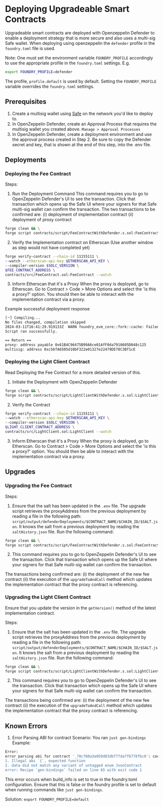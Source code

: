 # Deploying Upgradeable Smart Contracts

Upgradeable smart contracts are deployed with Openzeppelin Defender to enable a deployment strategy that is more secure
and also uses a multi-sig Safe wallet. When deploying using openzeppelin the `defender` profile in the `foundry.toml`
file is used.

Note: One must set the environment variable `FOUNDRY_PROFILE` accordingly to use the appropriate profile in the
`foundry.toml` settings. E.g.

```bash
export FOUNDRY_PROFILE=defender
```

The profile, `profile.default` is used by default. Setting the `FOUNDRY_PROFILE` variable overrides the `foundry.toml`
settings.

## Prerequisites

1. Create a multisig wallet using [Safe](https://app.safe.global/welcome/accounts) on the network you'd like to deploy
   to.
2. In OpenZeppelin Defender, create an Approval Process that requires the multisig wallet you created above.
   `Manage > Approval Processes`
3. In OpenZeppelin Defender, create a deployment environment and use the approval process created in Step 2. Be sure to
   copy the Defender secret and key, that is shown at the end of this step, into the .env file.

## Deployments

### Deploying the Fee Contract

Steps:

1. Run the Deployment Command This command requires you to go to OpenZeppelin Defender's UI to see the transaction.
   Click that transaction which opens up the Safe UI where your signers for that Safe multi-sig wallet can confirm the
   transaction. The two transactions to be confirmed are: (i) deployment of implementation contract (ii) deployment of
   proxy contract

```bash
forge clean && \
forge script contracts/script/FeeContractWithDefender.s.sol:FeeContractDefenderDeployScript --ffi --rpc-url https://ethereum-sepolia.publicnode.com  --build-info true
```

2. Verify the Implementation contract on Etherscan (Use another window as step would not have completed yet)

```bash
forge verify-contract --chain-id 11155111 \
--watch --etherscan-api-key $ETHERSCAN_API_KEY \
--compiler-version $SOLC_VERSION \
$FEE_CONTRACT_ADDRESS \
contracts/src/FeeContract.sol:FeeContract --watch
```

3. Inform Etherscan that it's a Proxy When the proxy is deployed, go to Etherscan. Go to Contract > Code > More Options
   and select the 'is this a proxy?' option. You should then be able to interact with the implementation contract via a
   proxy.

Example successful deployment response

```bash
[⠒] Compiling...
No files changed, compilation skipped
2024-03-11T16:41:29.919133Z  WARN foundry_evm_core::fork::cache: Failed to read cache file err=Os { code: 2, kind: NotFound, message: "No such file or directory" } path="/Users/alysiahuggins/.foundry/cache/rpc/sepolia/5464723"
Script ran successfully.

== Return ==
proxy: address payable 0x61B4C96475B99A6ce01AfF0da7910605D048c125
multisig: address 0xc56fA6505d10bF322e01327e22479DE78C3Bf1cE
```

### Deploying the Light Client Contract

Read Deploying the Fee Contract for a more detailed version of this.

1. Initiate the Deployment with OpenZeppelin Defender

```bash
forge clean && \
forge script contracts/script/LightClientWithDefender.s.sol:LightClientDefenderDeployScript --ffi --rpc-url https://ethereum-sepolia.publicnode.com  --build-info true
```

2. Verify the Contract

```bash
forge verify-contract --chain-id 11155111 \
--watch --etherscan-api-key $ETHERSCAN_API_KEY \
--compiler-version $SOLC_VERSION \
$LIGHT_CLIENT_CONTRACT_ADDRESS \
contracts/src/LightClient.sol:LightClient --watch
```

3. Inform Etherscan that it's a Proxy When the proxy is deployed, go to Etherscan. Go to Contract > Code > More Options
   and select the 'is this a proxy?' option. You should then be able to interact with the implementation contract via a
   proxy.

## Upgrades

### Upgrading the Fee Contract

Steps:

1.  Ensure that the salt has been updated in the `.env` file. The upgrade script retrieves the proxyAddress from the
    previous deployment by reading a file in the following path:
    `script/output/defenderDeployments/$CONTRACT_NAME/$CHAIN_ID/$SALT.json`. It knows the salt from a previous
    deployment by reading the `saltHistory.json` file. Run the following command:

```bash
forge clean && \
forge script contracts/script/FeeContractWithDefender.s.sol:FeeContractDefenderUpgradeScript --ffi --rpc-url https://ethereum-sepolia.publicnode.com  --build-info true
```

2. This command requires you to go to OpenZeppelin Defender's UI to see the transaction. Click that transaction which
   opens up the Safe UI where your signers for that Safe multi-sig wallet can confirm the transaction.

The transactions being confirmed are: (i) the deployment of the new fee contract (ii) the execution of the
`upgradeToAndCall` method which updates the implementation contract that the proxy contract is referencing.

### Upgrading the Light Client Contract

Ensure that you update the version in the `getVersion()` method of the latest implementation contract.

Steps:

1.  Ensure that the salt has been updated in the `.env` file. The upgrade script retrieves the proxyAddress from the
    previous deployment by reading a file in the following path:
    `script/output/defenderDeployments/$CONTRACT_NAME/$CHAIN_ID/$SALT.json`. It knows the salt from a previous
    deployment by reading the `saltHistory.json` file. Run the following command:

```bash
forge clean && \
forge script contracts/script/LightClientWithDefender.s.sol:LightClientDefenderUpgradeScript --ffi --rpc-url https://ethereum-sepolia.publicnode.com  --build-info true
```

2. This command requires you to go to OpenZeppelin Defender's UI to see the transaction. Click that transaction which
   opens up the Safe UI where your signers for that Safe multi-sig wallet can confirm the transaction.

The transactions being confirmed are: (i) the deployment of the new fee contract (ii) the execution of the
`upgradeToAndCall` method which updates the implementation contract that the proxy contract is referencing.

## Known Errors

1. Error Parsing ABI for contract Scenario: You ran `just gen-bindings` Example:

```bash
Error:
error parsing abi for contract '_70c760a3e059d83dbf77da7f6778fbc0': couldn't parse ABI string as either human readable (1) or JSON (2):
1. Illegal abi `{`, expected function
2. data did not match any variant of untagged enum JsonContract
error: Recipe `gen-bindings` failed on line 65 with exit code 1
```

This error occurs when build_info is set to true in the foundry.toml configuration. Ensure that this is false or the
foundry profile is set to default when running commands like `just gen-bindings`.

Solution: `export FOUNDRY_PROFILE=default`
